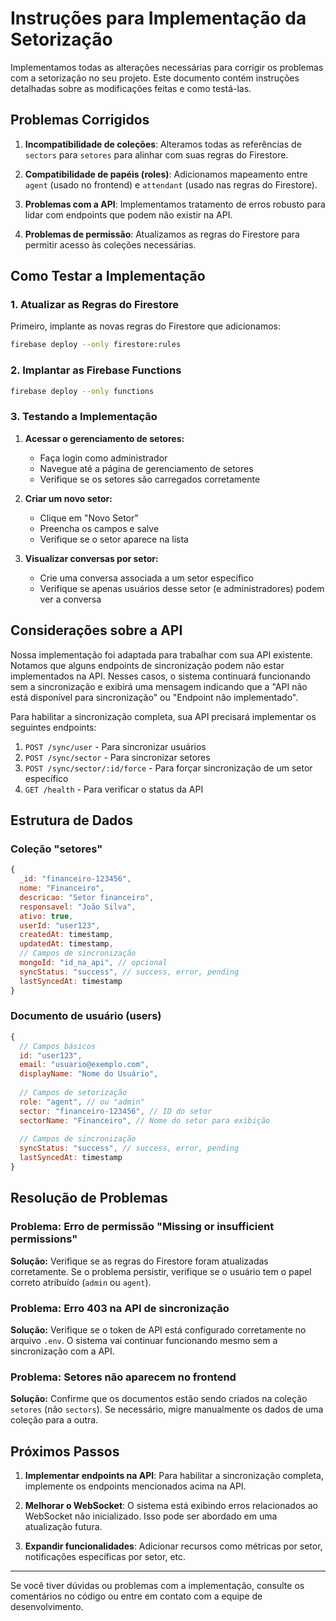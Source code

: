 # Instruções para Implementação da Setorização

Implementamos todas as alterações necessárias para corrigir os problemas com a setorização no seu projeto. Este documento contém instruções detalhadas sobre as modificações feitas e como testá-las.

## Problemas Corrigidos

1. **Incompatibilidade de coleções**: Alteramos todas as referências de `sectors` para `setores` para alinhar com suas regras do Firestore.

2. **Compatibilidade de papéis (roles)**: Adicionamos mapeamento entre `agent` (usado no frontend) e `attendant` (usado nas regras do Firestore).

3. **Problemas com a API**: Implementamos tratamento de erros robusto para lidar com endpoints que podem não existir na API.

4. **Problemas de permissão**: Atualizamos as regras do Firestore para permitir acesso às coleções necessárias.

## Como Testar a Implementação

### 1. Atualizar as Regras do Firestore

Primeiro, implante as novas regras do Firestore que adicionamos:

```bash
firebase deploy --only firestore:rules
```

### 2. Implantar as Firebase Functions

```bash
firebase deploy --only functions
```

### 3. Testando a Implementação

1. **Acessar o gerenciamento de setores:**
   - Faça login como administrador
   - Navegue até a página de gerenciamento de setores
   - Verifique se os setores são carregados corretamente

2. **Criar um novo setor:**
   - Clique em "Novo Setor"
   - Preencha os campos e salve
   - Verifique se o setor aparece na lista

3. **Visualizar conversas por setor:**
   - Crie uma conversa associada a um setor específico
   - Verifique se apenas usuários desse setor (e administradores) podem ver a conversa

## Considerações sobre a API

Nossa implementação foi adaptada para trabalhar com sua API existente. Notamos que alguns endpoints de sincronização podem não estar implementados na API. Nesses casos, o sistema continuará funcionando sem a sincronização e exibirá uma mensagem indicando que a "API não está disponível para sincronização" ou "Endpoint não implementado".

Para habilitar a sincronização completa, sua API precisará implementar os seguintes endpoints:

1. `POST /sync/user` - Para sincronizar usuários
2. `POST /sync/sector` - Para sincronizar setores
3. `POST /sync/sector/:id/force` - Para forçar sincronização de um setor específico
4. `GET /health` - Para verificar o status da API

## Estrutura de Dados

### Coleção "setores"

```javascript
{
  _id: "financeiro-123456",
  nome: "Financeiro",
  descricao: "Setor financeiro",
  responsavel: "João Silva",
  ativo: true,
  userId: "user123",
  createdAt: timestamp,
  updatedAt: timestamp,
  // Campos de sincronização
  mongoId: "id_na_api", // opcional
  syncStatus: "success", // success, error, pending
  lastSyncedAt: timestamp
}
```

### Documento de usuário (users)

```javascript
{
  // Campos básicos
  id: "user123",
  email: "usuario@exemplo.com",
  displayName: "Nome do Usuário",
  
  // Campos de setorização
  role: "agent", // ou "admin"
  sector: "financeiro-123456", // ID do setor
  sectorName: "Financeiro", // Nome do setor para exibição
  
  // Campos de sincronização
  syncStatus: "success", // success, error, pending
  lastSyncedAt: timestamp
}
```

## Resolução de Problemas

### Problema: Erro de permissão "Missing or insufficient permissions"

**Solução:** Verifique se as regras do Firestore foram atualizadas corretamente. Se o problema persistir, verifique se o usuário tem o papel correto atribuído (`admin` ou `agent`).

### Problema: Erro 403 na API de sincronização

**Solução:** Verifique se o token de API está configurado corretamente no arquivo `.env`. O sistema vai continuar funcionando mesmo sem a sincronização com a API.

### Problema: Setores não aparecem no frontend

**Solução:** Confirme que os documentos estão sendo criados na coleção `setores` (não `sectors`). Se necessário, migre manualmente os dados de uma coleção para a outra.

## Próximos Passos

1. **Implementar endpoints na API**: Para habilitar a sincronização completa, implemente os endpoints mencionados acima na API.

2. **Melhorar o WebSocket**: O sistema está exibindo erros relacionados ao WebSocket não inicializado. Isso pode ser abordado em uma atualização futura.

3. **Expandir funcionalidades**: Adicionar recursos como métricas por setor, notificações específicas por setor, etc.

---

Se você tiver dúvidas ou problemas com a implementação, consulte os comentários no código ou entre em contato com a equipe de desenvolvimento.
